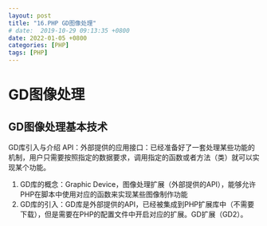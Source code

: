 ```yaml
---
layout: post
title: "16.PHP GD图像处理"
# date:  2019-10-29 09:13:35 +0800
date: 2022-01-05 +0800
categories: [PHP]
tags: [PHP]
---
```


# GD图像处理
## GD图像处理基本技术
GD库引入与介绍
API：外部提供的应用接口：已经准备好了一套处理某些功能的机制，用户只需要按照指定的数据要求，调用指定的函数或者方法（类）就可以实现某个功能。

1. GD库的概念：Graphic Device，图像处理扩展（外部提供的API），能够允许PHP在脚本中使用对应的函数来实现某些图像制作功能
2. GD库的引入：GD库是外部提供的API，已经被集成到PHP扩展库中（不需要下载），但是需要在PHP的配置文件中开启对应的扩展。GD扩展（GD2）。
